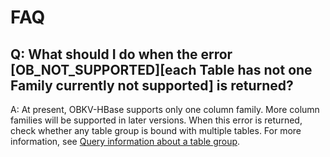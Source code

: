 # FAQ

## Q: What should I do when the error [OB_NOT_SUPPORTED][each Table has not one Family currently not supported] is returned?

A: At present, OBKV-HBase supports only one column family. More column families will be supported in later versions. When this error is returned, check whether any table group is bound with multiple tables. For more information, see [Query information about a table group](../../700.reference/300.database-object-management/100.manage-object-of-mysql-mode/400.manage-table-groups-of-mysql-mode/300.view-the-information-of-a-table-group-of-mysql-mode.md).